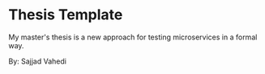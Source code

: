 # Thesis Template

My master's thesis is a new approach for testing microservices in a formal way.

By: Sajjad Vahedi
